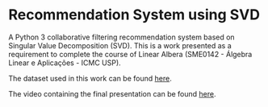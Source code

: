 # Recommendation System using SVD
A Python 3 collaborative filtering recommendation system based on Singular Value Decomposition (SVD). This is a work presented as a requirement to complete the course of Linear Albera (SME0142 - Álgebra Linear e Aplicações - ICMC USP).

The dataset used in this work can be found [here](https://grouplens.org/datasets/movielens/20m/).

The video containing the final presentation can be found [here](https://www.youtube.com/watch?v=ZZGmThpO984).
